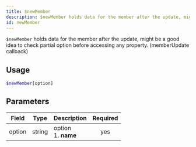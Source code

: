 ```yaml
---
title: $newMember 
description: $newMember holds data for the member after the update, might be a good idea to check partial option before accessing any property. (memberUpdate callback)
id: newMember
---
```


`$newMember` holds data for the member after the update, might be a good idea to check partial option before accessing any property. (memberUpdate callback)

## Usage

```php
$newMember[option]
```

## Parameters 


| Field  | Type   | Description               | Required |
| ------ | ------ | ------------------------- |:--------:|
| option | string | option <br /> 1. **name** |    yes   |
